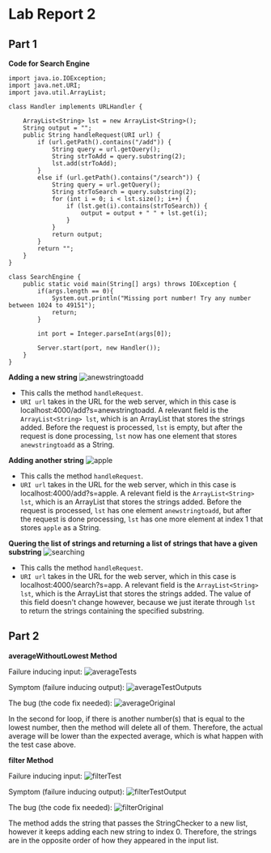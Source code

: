 # Lab Report 2
## Part 1
**Code for Search Engine**
```
import java.io.IOException;
import java.net.URI;
import java.util.ArrayList;

class Handler implements URLHandler {

    ArrayList<String> lst = new ArrayList<String>();
    String output = "";
    public String handleRequest(URI url) {
        if (url.getPath().contains("/add")) {
            String query = url.getQuery();
            String strToAdd = query.substring(2);
            lst.add(strToAdd);
        }
        else if (url.getPath().contains("/search")) {
            String query = url.getQuery();
            String strToSearch = query.substring(2);
            for (int i = 0; i < lst.size(); i++) {
                if (lst.get(i).contains(strToSearch)) {
                    output = output + " " + lst.get(i);
                }
            }
            return output;
        }
        return "";
    }
}

class SearchEngine {
    public static void main(String[] args) throws IOException {
        if(args.length == 0){
            System.out.println("Missing port number! Try any number between 1024 to 49151");
            return;
        }

        int port = Integer.parseInt(args[0]);

        Server.start(port, new Handler());
    }
}
```

**Adding a new string**
![anewstringtoadd](searchEngineAddWrong.png)
* This calls the method `handleRequest`.
* `URI url` takes in the URL for the web server, which in this case is localhost:4000/add?s=anewstringtoadd. A relevant field is the `ArrayList<String> lst`, which is an ArrayList that stores the strings added. Before the request is processed, `lst` is empty, but after the request is done processing, `lst` now has one element that stores `anewstringtoadd` as a String.

**Adding another string**
![apple](searchEngineAddRight.png)
* This calls the method `handleRequest`.
* `URI url` takes in the URL for the web server, which in this case is localhost:4000/add?s=apple. A relevant field is the `ArrayList<String> lst`, which is an ArrayList that stores the strings added. Before the request is processed, `lst` has one element `anewstringtoadd`, but after the request is done processing, `lst` has one more element at index 1 that stores `apple` as a String.

**Quering the list of strings and returning a list of strings that have a given substring**
![searching](SearchEngineQuery.png)
* This calls the method `handleRequest`.
* `URI url` takes in the URL for the web server, which in this case is localhost:4000/search?s=app. A relevant field is the `ArrayList<String> lst`, which is the ArrayList that stores the strings added. The value of this field doesn't change however, because we just iterate through `lst` to return the strings containing the specified substring. 

## Part 2
**averageWithoutLowest Method**

Failure inducing input:
![averageTests](averageTests.png)

Symptom (failure inducing output):
![averageTestOutputs](averageTestOutputs.png)

The bug (the code fix needed):
![averageOriginal](averageOriginal.png)

In the second for loop, if there is another number(s) that is equal to the lowest number, then the method will delete all of them. Therefore, the actual average will be lower than the expected average, which is what happen with the test case above.

**filter Method**

Failure inducing input:
![filterTest](filterTest.png)

Symptom (failure inducing output):
![filterTestOutput](filterTestOutput.png)

The bug (the code fix needed):
![filterOriginal](filterOriginal.png)

The method adds the string that passes the StringChecker to a new list, however it keeps adding each new string to index 0. Therefore, the strings are in the opposite order of how they appeared in the input list.

